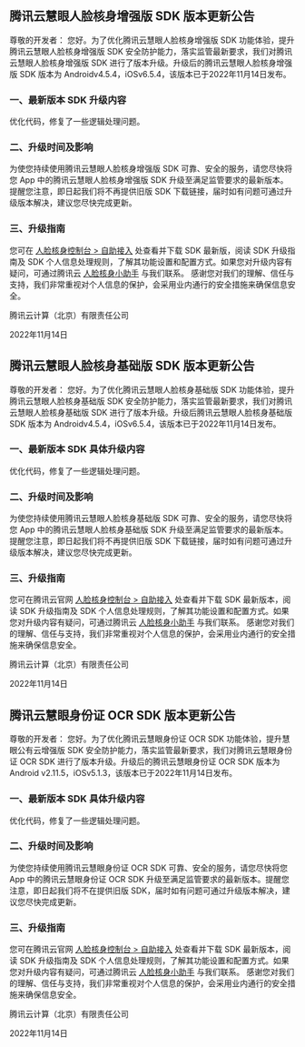 ## 腾讯云慧眼人脸核身增强版 SDK 版本更新公告
尊敬的开发者：
您好。为了优化腾讯云慧眼人脸核身增强版 SDK 功能体验，提升腾讯云慧眼人脸核身增强版 SDK 安全防护能力，落实监管最新要求，我们对腾讯云慧眼人脸核身增强版 SDK 进行了版本升级。升级后的腾讯云慧眼人脸核身增强版 SDK 版本为 Androidv4.5.4，iOSv6.5.4，该版本已于2022年11月14日发布。

### 一、最新版本 SDK 升级内容
优化代码，修复了一些逻辑处理问题。

### 二、升级时间及影响
为使您持续使用腾讯云慧眼人脸核身增强版 SDK 可靠、安全的服务，请您尽快将您 App 中的腾讯云慧眼人脸核身增强版 SDK 升级至满足监管要求的最新版本。提醒您注意，即日起我们将不再提供旧版 SDK 下载链接，届时如有问题可通过升级版本解决，建议您尽快完成更新。

### 三、升级指南
您可在 [人脸核身控制台 > 自助接入](https://console.cloud.tencent.com/faceid/access/wbversion?sdkType=baseSdk) 处查看并下载 SDK 最新版，阅读 SDK 升级指南及 SDK 个人信息处理规则，了解其功能设置和配置方式。如果您对升级内容有疑问，可通过腾讯云 [人脸核身小助手](https://cloud.tencent.com/document/product/1007/56130) 与我们联系。
感谢您对我们的理解、信任与支持，我们非常重视对个人信息的保护，会采用业内通行的安全措施来确保信息安全。

腾讯云计算（北京）有限责任公司

2022年11月14日


## 腾讯云慧眼人脸核身基础版 SDK 版本更新公告
尊敬的开发者：
您好。为了优化腾讯云慧眼人脸核身基础版 SDK 功能体验，提升腾讯云慧眼人脸核身基础版 SDK 安全防护能力，落实监管最新要求，我们对腾讯云慧眼人脸核身基础版 SDK 进行了版本升级。升级后腾讯云慧眼人脸核身基础版 SDK 版本为 Androidv4.5.4，iOSv6.5.4，该版本已于2022年11月14日发布。

### 一、最新版本 SDK 具体升级内容
优化代码，修复了一些逻辑处理问题。

### 二、升级时间及影响
为使您持续使用腾讯云慧眼人脸核身基础版 SDK 可靠、安全的服务，请您尽快将您 App 中的腾讯云慧眼人脸核身基础版 SDK 升级至满足监管要求的最新版本。提醒您注意，即日起我们将不再提供旧版 SDK 下载链接，届时如有问题可通过升级版本解决，建议您尽快完成更新。

### 三、升级指南
您可在腾讯云官网 [人脸核身控制台 > 自助接入](https://console.cloud.tencent.com/faceid/access/wbversion?sdkType=baseSdk)  处查看并下载 SDK 最新版本，阅读 SDK 升级指南及 SDK 个人信息处理规则，了解其功能设置和配置方式。如果您对升级内容有疑问，可通过腾讯云 [人脸核身小助手](https://cloud.tencent.com/document/product/1007/56130) 与我们联系。
感谢您对我们的理解、信任与支持，我们非常重视对个人信息的保护，会采用业内通行的安全措施来确保信息安全。

腾讯云计算（北京）有限责任公司

2022年11月14日


## 腾讯云慧眼身份证 OCR SDK 版本更新公告
尊敬的开发者：
您好。为了优化腾讯云慧眼身份证 OCR SDK 功能体验，提升慧眼公有云增强版 SDK 安全防护能力，落实监管最新要求，我们对腾讯云慧眼身份证 OCR SDK 进行了版本升级。升级后的腾讯云慧眼身份证 OCR SDK 版本为 Android v2.11.5，iOSv5.1.3，该版本已于2022年11月14日发布。

### 一、最新版本 SDK 具体升级内容
优化代码，修复了一些逻辑处理问题。

### 二、升级时间及影响
为使您持续使用腾讯云慧眼身份证 OCR SDK 可靠、安全的服务，请您尽快将您 App 中的腾讯云慧眼身份证 OCR SDK 升级至满足监管要求的最新版本。提醒您注意，即日起我们将不在提供旧版 SDK，届时如有问题可通过升级版本解决，建议您尽快完成更新。

### 三、升级指南
您可在腾讯云官网  [人脸核身控制台 > 自助接入](https://console.cloud.tencent.com/faceid/access/wbversion?sdkType=baseSdk)  处查看并下载 SDK 最新版本，阅读 SDK 升级指南及 SDK 个人信息处理规则，了解其功能设置和配置方式。如果您对升级内容有疑问，可通过腾讯云 [人脸核身小助手](https://cloud.tencent.com/document/product/1007/56130) 与我们联系。
感谢您对我们的理解、信任与支持，我们非常重视对个人信息的保护，会采用业内通行的安全措施来确保信息安全。

腾讯云计算（北京）有限责任公司

2022年11月14日
